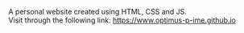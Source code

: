 A personal website created using HTML, CSS and JS. <br>
Visit through the following link: https://www.optimus-p-ime.github.io
